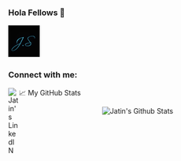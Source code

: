 ### Hola Fellows 👋


[![Website](https://github.com/itsjatin135s/itsjatin135s/blob/main/static/websitelogogithub.png)](https://www.mrjatin.engineer)

<!--
**itsjatin135s/itsjatin135s** is a ✨ _special_ ✨ repository because its `README.md` (this file) appears on your GitHub profile.

Here are some ideas to get you started:

- 🔭 I’m currently working on ...
- 🌱 I’m currently learning ...
- 👯 I’m looking to collaborate on ...
- 🤔 I’m looking for help with ...
- 💬 Ask me about ...
- 📫 How to reach me: ...
- 😄 Pronouns: ...
- ⚡ Fun fact: ...
-->

### Connect with me:
<a href="https://www.linkedin.com/in/https://www.linkedin.com/in/jatin-saini-077859172/">
  <img align="left" alt="Jatin's LinkedIN" width="22px" src="https://raw.githubusercontent.com/peterthehan/peterthehan/master/assets/linkedin.svg" />
</a>

📈 My GitHub Stats

<p align="center"> <img src="https://github-readme-stats.vercel.app/api?username=itsjatin135s&show_icons=true&theme=gotham" alt="Jatin's Github Stats" />

